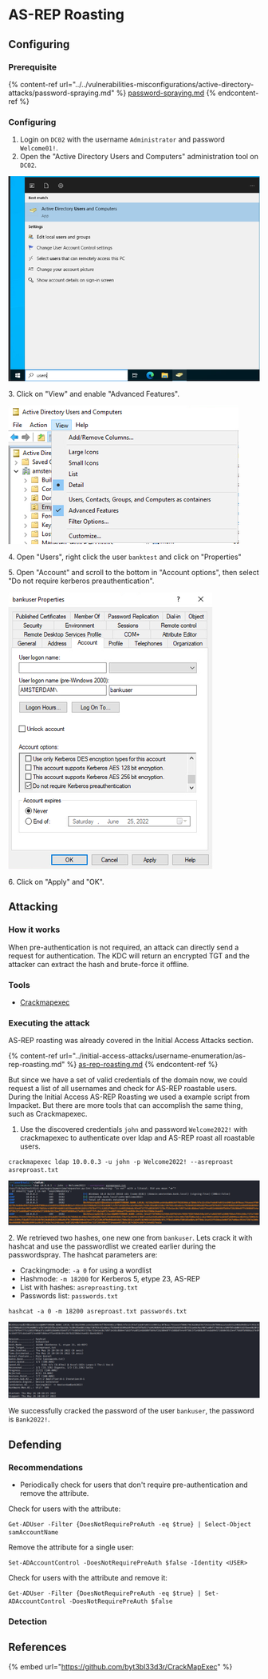 # AS-REP Roasting

## Configuring

### Prerequisite&#x20;

{% content-ref url="../../vulnerabilities-misconfigurations/active-directory-attacks/password-spraying.md" %}
[password-spraying.md](../../vulnerabilities-misconfigurations/active-directory-attacks/password-spraying.md)
{% endcontent-ref %}

### Configuring

1. Login on `DC02` with the username `Administrator` and password `Welcome01!`.
2. Open the "Active Directory Users and Computers" administration tool on `DC02`.

![](<../../.gitbook/assets/image (34) (1).png>)

3\. Click on "View" and enable "Advanced Features".

![](<../../.gitbook/assets/image (13).png>)

4\. Open "Users", right click the user `banktest` and click on "Properties"

5\. Open "Account" and scroll to the bottom in "Account options", then select "Do not require kerberos preauthentication".

![](<../../.gitbook/assets/image (45).png>)

6\. Click on "Apply" and "OK".

## Attacking

### How it works

When pre-authentication is not required, an attack can directly send a request for authentication. The KDC will return an encrypted TGT and the attacker can extract the hash and brute-force it offline.

### Tools

* [Crackmapexec](https://github.com/byt3bl33d3r/CrackMapExec)

### Executing the attack

AS-REP roasting was already covered in the Initial Access Attacks section.&#x20;

{% content-ref url="../initial-access-attacks/username-enumeration/as-rep-roasting.md" %}
[as-rep-roasting.md](../initial-access-attacks/username-enumeration/as-rep-roasting.md)
{% endcontent-ref %}

But since we have a set of valid credentials of the domain now, we could request a list of all usernames and check for AS-REP roastable users. During the Initial Access AS-REP Roasting we used a example script from Impacket. But there are more tools that can accomplish the same thing, such as Crackmapexec.

1. Use the discovered credentials `john` and password `Welcome2022!` with crackmapexec to authenticate over ldap and AS-REP roast all roastable users.

```
crackmapexec ldap 10.0.0.3 -u john -p Welcome2022! --asreproast asreproast.txt
```

![](<../../.gitbook/assets/image (60).png>)

2\. We retrieved two hashes, one new one from `bankuser`. Lets crack it with hashcat and use the passwordlist we created earlier during the passwordspray. The hashcat parameters are:

* Crackingmode: `-a 0` for using a wordlist
* Hashmode: `-m 18200` for Kerberos 5, etype 23, AS-REP
* List with hashes: `asreproasting.txt`
* Passwords list: `passwords.txt`

```
hashcat -a 0 -m 18200 asreproast.txt passwords.txt
```

![](<../../.gitbook/assets/image (55).png>)

We successfully cracked the password of the user `bankuser`, the password is `Bank2022!`.

## Defending

### Recommendations

* Periodically check for users that don't require pre-authentication and remove the attribute.

Check for users with the attribute:

```
Get-ADUser -Filter {DoesNotRequirePreAuth -eq $true} | Select-Object samAccountName
```

Remove the attribute for a single user:

```
Set-ADAccountControl -DoesNotRequirePreAuth $false -Identity <USER>
```

Check for users with the attribute and remove it:

```
Get-ADUser -Filter {DoesNotRequirePreAuth -eq $true} | Set-ADAccountControl -DoesNotRequirePreAuth $false
```

### Detection



## References

{% embed url="https://github.com/byt3bl33d3r/CrackMapExec" %}

